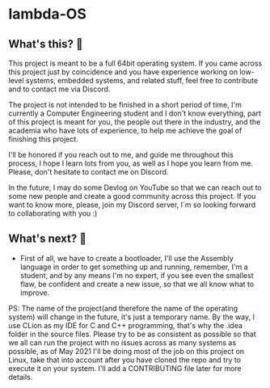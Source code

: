 # lambda-OS

## What's this? 🧐

This project is meant to be a full 64bit operating system. If you came across this project just by coincidence and you have experience 
working on low-level systems, embedded systems, and related stuff, feel free to contribute and to contact me via Discord. 

The project is not intended to be finished in a short period of time, I'm currently a Computer Engineering student and I don't know everything, part of this
project is meant for you, the people out there in the industry, and the academia who have lots of experience, to help me achieve the goal of finishing this project.

I'll be honored if you reach out to me, and guide me throughout this process, I hope I learn lots from you, as well as I hope you learn from me. Please, don't hesitate to contact me on Discord. 

In the future, I may do some Devlog on YouTube so that we can reach out to some new people and create a good community across this project. 
If you want to know more, please, join my Discord server, I´m so looking forward to collaborating with you :) 

## What's next? 🤔
- First of all, we have to create a bootloader, I'll use the Assembly language in order to get something up and running, remember, I'm a student, and by any means
I'm no expert, if you see even the smallest flaw, be confident and create a new issue, so that we all know what to improve. 


PS: The name of the project(and therefore the name of the operating system) will change in the future, it's just a temporary name. By the way, I use CLion as my IDE for C and C++ programming, that's why the .idea folder in the source files. Please try to be as consistent as possible so that we all can run the project with no issues across as many systems as possible, as of May 2021 I'll be doing most of the job on this project on Linux, take that into account after you have cloned the repo and try to execute it on your system. I'll add a CONTRIBUTING file later for more details. 
